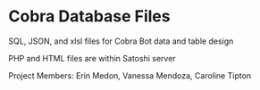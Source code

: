 # Cobra Database Files
 SQL, JSON, and xlsl files for Cobra Bot data and table design
 
 PHP and HTML files are within Satoshi server
 
 Project Members: Erin Medon, Vanessa Mendoza, Caroline Tipton
